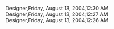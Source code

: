 ﻿Designer,Friday, August 13, 2004,12:30 AM  Designer,Friday, August 13, 2004,12:27 AM  Designer,Friday, August 13, 2004,12:26 AM